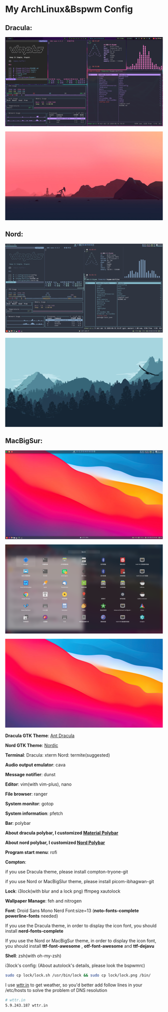 # My ArchLinux&Bspwm Config

## Dracula:

![dracula.png](shot/dracula.png)

![dracula-wallpaper](wallpaper/Dracula.jpg)

## Nord:

![nord.png](shot/nord.png)

![nord-wallpaper](wallpaper/Nord.png)

## MacBigSur:

![macBigSurShot](shot/macBigSur.png)

![macRofi](shot/macBigSurRofi.png)

![mac-wallpaper](wallpaper/mac.jpg)


**Dracula GTK Theme**: [Ant Dracula](https://www.gnome-look.org/p/1099856/)

**Nord GTK Theme**: [Nordic](https://www.gnome-look.org/p/1267246/)

**Terminal**: Dracula: xterm Nord: termite(suggested)

**Audio output emulator**: cava

**Message notifier**: dunst

**Editor**: vim(with vim-plus), nano

**File browser**: ranger

**System monitor**: gotop

**System information**: pfetch

**Bar**: polybar

**About dracula polybar, I customized [Material Polybar](https://github.com/Murzchnvok/polybar-material)**

**About nord polybar, I customized [Nord Polybar](https://github.com/Yucklys/polybar-nord-theme)**

**Program start menu**: rofi

**Compton**:

if you use Dracula theme, please install compton-tryone-git

if you use Nord or MacBigSlur theme, please install picom-ibhagwan-git

**Lock**: i3lock(with blur and a lock png) ffmpeg xautolock

**Wallpaper Manage**: feh and nitrogen

**Font**: Droid Sans Mono Nerd Font:size=13 (**noto-fonts-complete powerline-fonts** needed)

If you use the Dracula theme, in order to display the icon font, you should install **nerd-fonts-complete**

If you use the Nord or MacBigSur theme, in order to display the icon font, you should install **ttf-font-awesome** , **otf-font-awesome** and **ttf-dejavu**

**Shell**: zsh(with oh-my-zsh)

i3lock's config: (About autolock's details, please look the bspwmrc)

```bash
sudo cp lock/lock.sh /usr/bin/lock && sudo cp lock/lock.png /bin/
```

I use [wttr.in](https://github.com/chubin/wttr.in) to get weather, so you'd better add follow lines in your /etc/hosts to solve the problem of DNS resolution

```bash
# wttr.in
5.9.243.187 wttr.in
```
